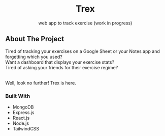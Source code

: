 <h1 align="center">Trex</h1>

  <p align="center">
    web app to track exercise (work in progress)
  </p>
</div>

## About The Project

Tired of tracking your exercises on a Google Sheet or your Notes app and forgetting which you used?
<br />
Want a dashboard that displays your exercise stats?
<br />
Tired of asking your friends for their exercise regime?
<br />
<br />

Well, look no further! Trex is here.
<br />

### Built With

- MongoDB
- Express.js
- React.js
- Node.js
- TailwindCSS
